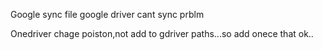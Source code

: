 Google sync file  google driver cant sync prblm

Onedriver chage poiston,not add to gdriver paths...so add onece  that ok..






